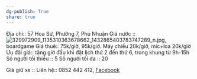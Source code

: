 ```yaml
---
dg-publish: True
share: true
---
```

Địa chỉ:: 57 Hoa Sứ, Phường 7, Phú Nhuận
Giá nước :: ![329972909\_1135310363678662\_1432865403783747289\_n.jpg](https://scontent.fsgn8-3.fna.fbcdn.net/v/t39.30808-6/329972909_1135310363678662_1432865403783747289_n.jpg?_nc_cat=100&ccb=1-7&_nc_sid=730e14&_nc_ohc=mmV_5cjwzbUAX-kvvne&_nc_ht=scontent.fsgn8-3.fna&oh=00_AfBeO2DAskOp8hFQ7A7ZLAJ4CxoeHwhwXBuKQW0KHyNf_Q&oe=63FF0025), boardgame
Giá thuê:: 75k/giờ, 95k/giờ. Máy chiếu 20k/giờ, mic+loa 20k/giờ
Ưu đãi giá:: tặng giờ đầu khi đặt lịch thứ 2 đến thứ 6, trong khung từ 9h-15h
Số người tối thiểu :: 5
Số người tối đa :: 20
 
Giá giữ xe :: 
Liên hệ:: 0852 442 412, [Facebook](https://www.facebook.com/hophopworkspace)
